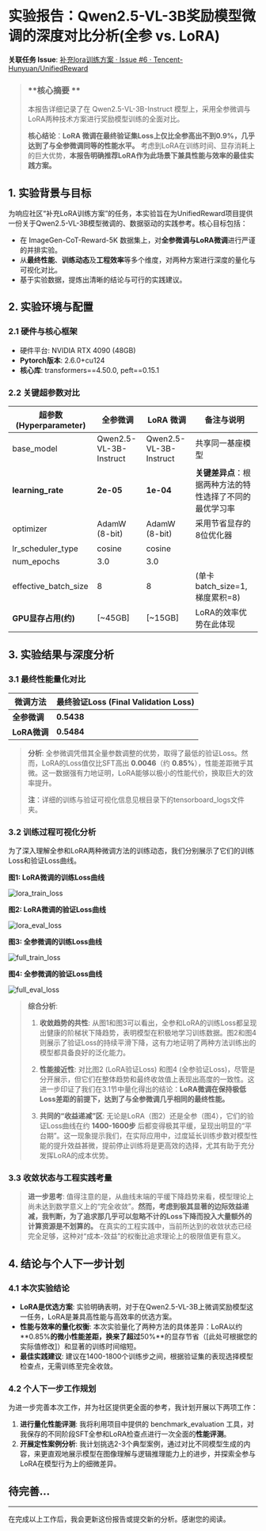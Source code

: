 # **实验报告：Qwen2.5-VL-3B奖励模型微调的深度对比分析(全参 vs. LoRA)**

**关联任务 Issue**: [补充lora训练方案 · Issue #6 · Tencent-Hunyuan/UnifiedReward](https://github.com/Tencent-Hunyuan/UnifiedReward/issues/6)

> ### **核心摘要 **
>
> 本报告详细记录了在 Qwen2.5-VL-3B-Instruct 模型上，采用全参微调与LoRA两种技术方案进行奖励模型训练的全面对比。
>
> **核心结论**：**LoRA 微调在最终验证集Loss上仅比全参高出不到0.9%，几乎达到了与全参微调同等的性能水平。** 考虑到LoRA在训练时间、显存消耗上的巨大优势，**本报告明确推荐LoRA作为此场景下兼具性能与效率的最佳实践方案。**



## 1. 实验背景与目标

为响应社区“补充LoRA训练方案”的任务，本实验旨在为UnifiedReward项目提供一份关于Qwen2.5-VL-3B模型微调的、数据驱动的实践参考。核心目标包括：

- 在 ImageGen-CoT-Reward-5K 数据集上，对**全参微调与LoRA微调**进行严谨的并排实验。
- 从**最终性能**、**训练动态**及**工程效率**等多个维度，对两种方案进行深度的量化与可视化对比。
- 基于实验数据，提炼出清晰的结论与可行的实践建议。

## 2. 实验环境与配置

### 2.1 硬件与核心框架

- 硬件平台: NVIDIA RTX 4090 (48GB)
- **Pytorch版本**: 2.6.0+cu124
- **核心库**: transformers==4.50.0, peft==0.15.1

### 2.2 关键超参数对比

| 超参数 (Hyperparameter) | 全参微调               | LoRA 微调              | 备注与说明                                               |
| ----------------------- | ---------------------- | ---------------------- | -------------------------------------------------------- |
| base_model              | Qwen2.5-VL-3B-Instruct | Qwen2.5-VL-3B-Instruct | 共享同一基座模型                                         |
| **learning_rate**       | **2e-05**              | **1e-04**              | **关键差异点**：根据两种方法的特性选择了不同的最优学习率 |
| optimizer               | AdamW (8-bit)          | AdamW (8-bit)          | 采用节省显存的8位优化器                                  |
| lr_scheduler_type       | cosine                 | cosine                 |                                                          |
| num_epochs              | 3.0                    | 3.0                    |                                                          |
| effective_batch_size    | 8                      | 8                      | (单卡batch_size=1, 梯度累积=8)                           |
| **GPU显存占用(约)**     | [~45GB]                | [~15GB]                | LoRA的效率优势在此体现                                   |

## 3. 实验结果与深度分析

### 3.1 最终性能量化对比

| 微调方法     | 最终验证Loss (Final Validation Loss) |
| ------------ | ------------------------------------ |
| **全参微调** | **0.5438**                           |
| **LoRA微调** | **0.5484**                           |

> **分析**:
> 全参微调凭借其全量参数调整的优势，取得了最低的验证Loss。然而，LoRA的Loss值仅比SFT高出 **0.0046**（约 **0.85%**），性能差距微乎其微。这一数据强有力地证明，LoRA能够以极小的性能代价，换取巨大的效率提升。
>
> **注**：详细的训练与验证可视化信息见根目录下的tensorboard_logs文件夹。

### 3.2 训练过程可视化分析

为了深入理解全参和LoRA两种微调方法的训练动态，我们分别展示了它们的训练Loss和验证Loss曲线。

**图1: LoRA微调的训练Loss曲线**

![lora_train_loss](loss_figure/training_loss_lora.png)





**图2: LoRA微调的验证Loss曲线**

![lora_eval_loss](loss_figure/training_eval_loss_lora.png)



**图3: 全参微调的训练Loss曲线**



![full_train_loss](loss_figure/training_loss_full.png)



**图4: 全参微调的验证Loss曲线**



![full_eval_loss](loss_figure/training_eval_loss_full.png)

> **综合分析**:
>
> 1. **收敛趋势的共性**: 从图1和图3可以看出，全参和LoRA的训练Loss都呈现出健康的阶梯状下降趋势，表明模型在积极地学习训练数据。图2和图4则展示了验证Loss的持续平滑下降，这有力地证明了两种方法训练出的模型都具备良好的泛化能力。
>
> 2. **性能接近性**: 对比图2 (LoRA验证Loss) 和图4 (全参验证Loss)，尽管是分开展示，但它们在整体趋势和最终收敛值上表现出高度的一致性。这进一步印证了我们在3.1节中量化得出的结论：**LoRA微调在保持极低Loss差距的前提下，达到了与全参微调几乎相同的最终性能。**
>
> 3. **共同的“收益递减”区**: 无论是LoRA（图2）还是全参（图4），它们的验证Loss曲线在约 **1400-1600步** 后都变得极其平缓，呈现出明显的“平台期”。这一现象提示我们，在实际应用中，过度延长训练步数对模型性能的提升效益甚微，提前停止训练将是更高效的选择，尤其有助于充分发挥LoRA的成本优势。

### 3.3 收敛状态与工程实践考量

> **进一步思考**:
> 值得注意的是，从曲线末端的平缓下降趋势来看，模型理论上尚未达到数学意义上的“完全收敛”。**然而，考虑到极其显著的边际效益递减，我判断，为了追求那几乎可以忽略不计的Loss下降而投入大量额外的计算资源是不划算的。** 在真实的工程实践中，当前所达到的收敛状态已经完全足够，这种对“成本-效益”的权衡比追求理论上的极限值更有意义。

## 4. 结论与个人下一步计划

### 4.1 本次实验结论

- **LoRA是优选方案**: 实验明确表明，对于在Qwen2.5-VL-3B上微调奖励模型这一任务，LoRA是兼具高性能与高效率的优选方案。
- **性能与效率的量化权衡**: 本次实验量化了两种方法的具体差异：LoRA以约**0.85%**的微小性能差距，换来了超过**50%**的显存节省（[此处可根据您的实际值修改]）和显著的训练时间缩短。
- **最佳实践建议**: 建议在1400-1800个训练步之间，根据验证集的表现选择模型检查点，无需训练至完全收敛。

### 4.2 个人下一步工作规划

为进一步完善本次工作，并为社区提供更全面的参考，我计划开展以下两项工作：

1. **进行量化性能评测**: 我将利用项目中提供的 benchmark_evaluation 工具，对我保存的不同阶段SFT全参和LoRA检查点进行一次全面的**性能评测**。
2. **开展定性案例分析**: 我计划挑选2-3个典型案例，通过对比不同模型生成的内容，来更直观地展示模型在图像理解与逻辑推理能力上的进步，并探索全参与LoRA在模型行为上的细微差异。



## **待完善...**

------



在完成以上工作后，我会更新这份报告或提交新的分析。感谢您的阅读。
